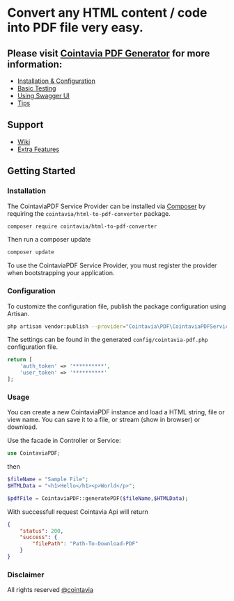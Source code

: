 
Convert any HTML content / code into PDF file very easy.
==========

## Please visit [Cointavia PDF Generator](https://pdf.cointavia.com) for more information:
- [Installation & Configuration](https://pdf.cointavia.com/composer)
- [Basic Testing](https://pdf.cointavia.com/testing)
- [Using Swagger UI](https://pdf.cointavia.com/api/documentation)
- [Tips](https://cointavia.com)

## Support
- [Wiki](https://github.com/cointavia/html-to-pdf-converter/wiki/Cointavia-HTML-to-PDF-Convertor)
- [Extra Features](https://github.com/cointavia)



## Getting Started

### Installation
The CointaviaPDF Service Provider can be installed via [Composer](http://getcomposer.org) by requiring the
`cointavia/html-to-pdf-converter` package.

```sh
composer require cointavia/html-to-pdf-converter
```

Then run a composer update
```sh
composer update
```

To use the CointaviaPDF Service Provider, you must register the provider when bootstrapping your application.


### Configuration


To customize the configuration file, publish the package configuration using Artisan.

```sh
php artisan vendor:publish --provider="Cointavia\PDF\CointaviaPDFServiceProvider"
```

The settings can be found in the generated `config/cointavia-pdf.php` configuration file. 

```php
return [
    'auth_token' => '**********',
    'user_token' => '**********'
];
```


### Usage
You can create a new CointaviaPDF instance and load a HTML string, file or view name. You can save it to a file, or stream (show in browser) or download.

Use the facade in Controller or Service:

```php
use CointaviaPDF;
```

then

```php
$fileName = "Sample File";
$HTMLData = "<h1>Hello</h1><p>World</p>";

$pdfFile = CointaviaPDF::generatePDF($fileName,$HTMLData);
```

With successfull request Cointavia Api will return

```json
{
    "status": 200,
    "success": {
        "filePath": "Path-To-Download-PDF"
    }
}
```

### Disclaimer
All rights reserved [@cointavia](https://pdf.cointavia.com/)